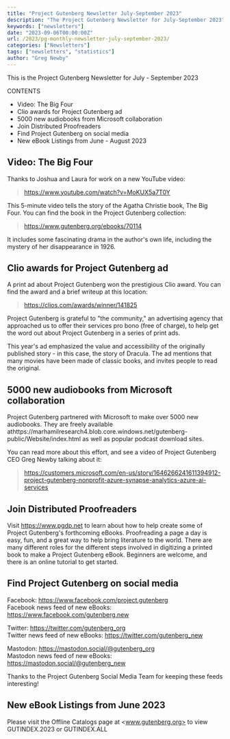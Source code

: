 ```yaml
---
title: "Project Gutenberg Newsletter July-September 2023"
description: "The Project Gutenberg Newsletter for July-September 2023"
keywords: ["newsletters"]
date: "2023-09-06T00:00:00Z"
url: /2023/pg-monthly-newsletter-july-september-2023/
categories: ["Newsletters"]
tags: ["newsletters", "statistics"]
author: "Greg Newby"
---
```


This is the Project Gutenberg Newsletter for July - September 2023

CONTENTS

* Video: The Big Four
* Clio awards for Project Gutenberg ad
* 5000 new audiobooks from Microsoft collaboration
* Join Distributed Proofreaders
* Find Project Gutenberg on social media
* New eBook Listings from June - August 2023




## Video: The Big Four

Thanks to Joshua and Laura for work on a new YouTube video:
>  <https://www.youtube.com/watch?v=MoKUX5a7T0Y>

This 5-minute video tells the story of the Agatha Christie book, The Big Four. You can find the book in the Project Gutenberg collection:
>  <https://www.gutenberg.org/ebooks/70114>

It includes some fascinating drama in the author's own life, including the mystery of her disappearance in 1926.


## Clio awards for Project Gutenberg ad

A print ad about Project Gutenberg won the prestigious Clio award. You can find the award and a brief writeup at this location:

>  <https://clios.com/awards/winner/141825>

Project Gutenberg is grateful to "the community," an advertising agency that approached us to offer their services pro bono (free of charge), to help get the word out about Project Gutenberg in a series of print ads.

This year's ad emphasized the value and accessibility of the originally published story - in this case, the story of Dracula. The ad mentions that many movies have been made of classic books, and invites people to read the original.


## 5000 new audiobooks from Microsoft collaboration

Project Gutenberg partnered with Microsoft to make over 5000 new audiobooks. They are freely available athttps://marhamilresearch4.blob.core.windows.net/gutenberg-public/Website/index.html as well as popular podcast download sites.

You can read more about this effort, and see a video of Project Gutenberg CEO Greg Newby talking about it:

>   <https://customers.microsoft.com/en-us/story/1646266241611394912-project-gutenberg-nonprofit-azure-synapse-analytics-azure-ai-services>


## Join Distributed Proofreaders

Visit <https://www.pgdp.net> to learn about how to help create some of Project Gutenberg's forthcoming eBooks. Proofreading a page a day is easy, fun, and a great way to help bring literature to the world. There are many different roles for the different steps involved in digitizing a printed book to make a Project Gutenberg eBook. Beginners are welcome, and there is an online tutorial to get started.


## Find Project Gutenberg on social media

Facebook: <https://www.facebook.com/project.gutenberg>  
Facebook news feed of new eBooks: <https://www.facebook.com/gutenberg.new>

Twitter: <https://twitter.com/gutenberg_org>  
Twitter news feed of new eBooks: <https://twitter.com/gutenberg_new>

Mastodon: <https://mastodon.social/@gutenberg_org>  
Mastodon news feed of new eBooks: <https://mastodon.social/@gutenberg_new>

Thanks to the Project Gutenberg Social Media Team for keeping these feeds interesting!


## New eBook Listings from June 2023

Please visit the Offline Catalogs page at <www.gutenberg.org> to view GUTINDEX.2023 or GUTINDEX.ALL